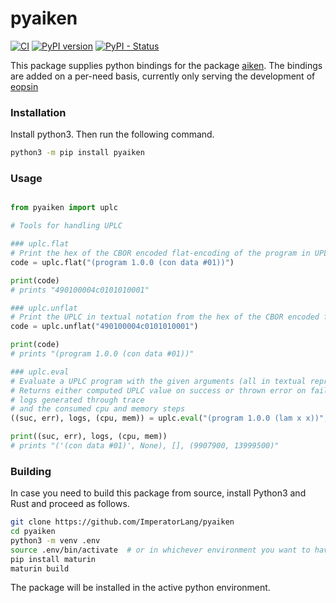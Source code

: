 pyaiken
=======
[![CI](https://github.com/ImperatorLang/pyaiken/actions/workflows/CI.yml/badge.svg)](https://github.com/ImperatorLang/pyaiken/actions/workflows/CI.yml)
[![PyPI version](https://badge.fury.io/py/pyaiken.svg)](https://pypi.org/project/pyaiken/)
[![PyPI - Status](https://img.shields.io/pypi/status/pyaiken.svg)](https://pypi.org/project/pyaiken/)

This package supplies python bindings for the package [aiken](https://github.com/aiken-lang/aiken).
The bindings are added on a per-need basis, currently only serving the development of [eopsin](https://github.com/ImperatorLang/eopsin)


### Installation

Install python3. Then run the following command.

```bash
python3 -m pip install pyaiken
```

### Usage


```python

from pyaiken import uplc

# Tools for handling UPLC

### uplc.flat
# Print the hex of the CBOR encoded flat-encoding of the program in UPLC textual notation
code = uplc.flat("(program 1.0.0 (con data #01))")

print(code)
# prints "490100004c0101010001"

### uplc.unflat
# Print the UPLC in textual notation from the hex of the CBOR encoded flat-encoding
code = uplc.unflat("490100004c0101010001")

print(code)
# prints "(program 1.0.0 (con data #01))"

### uplc.eval
# Evaluate a UPLC program with the given arguments (all in textual representation) and cpu and memory budget (optional, in this order)
# Returns either computed UPLC value on success or thrown error on failure,
# logs generated through trace
# and the consumed cpu and memory steps
((suc, err), logs, (cpu, mem)) = uplc.eval("(program 1.0.0 (lam x x))", ["(con data #01)"], 1000000, None)

print((suc, err), logs, (cpu, mem))
# prints "('(con data #01)', None), [], (9907900, 13999500)"

```

### Building

In case you need to build this package from source, install Python3 and Rust and proceed as follows.

```bash
git clone https://github.com/ImperatorLang/pyaiken
cd pyaiken
python3 -m venv .env
source .env/bin/activate  # or in whichever environment you want to have it installed
pip install maturin
maturin build
```

The package will be installed in the active python environment.
